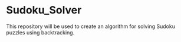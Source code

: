 # Sudoku_Solver

This repository will be used to create an algorithm for solving Sudoku puzzles using backtracking.
